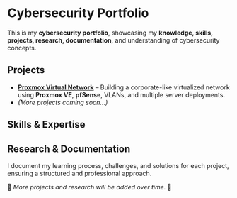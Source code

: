 # **Cybersecurity Portfolio**  

This is my **cybersecurity portfolio**, showcasing my **knowledge, skills, projects, research, documentation**, and understanding of cybersecurity concepts.  

## **Projects**  
- [**Proxmox Virtual Network**](https://github.com/sapan322/Cybersecurity-Portfolio/tree/main/Project%20Proxmox-Virtual-Network%20) – Building a corporate-like virtualized network using **Proxmox VE**, **pfSense**, VLANs, and multiple server deployments.  
- *(More projects coming soon...)*  

## **Skills & Expertise**  

## **Research & Documentation**  
I document my learning process, challenges, and solutions for each project, ensuring a structured and professional approach.  

📌 *More projects and research will be added over time.* 🚀  
